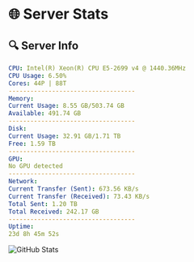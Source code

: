 # 🌐 Server Stats
## 🔍 Server Info
```yaml
CPU: Intel(R) Xeon(R) CPU E5-2699 v4 @ 1440.36MHz
CPU Usage: 6.50%
Cores: 44P | 88T
-----------------------------------
Memory:
Current Usage: 8.55 GB/503.74 GB
Available: 491.74 GB
-----------------------------------
Disk:
Current Usage: 32.91 GB/1.71 TB
Free: 1.59 TB
-----------------------------------
GPU:
No GPU detected
-----------------------------------
Network:
Current Transfer (Sent): 673.56 KB/s
Current Transfer (Received): 73.43 KB/s
Total Sent: 1.20 TB
Total Received: 242.17 GB
-----------------------------------
Uptime:
23d 8h 45m 52s
```
![GitHub Stats](https://img.shields.io/badge/Updated-2025-05-13_01:54:40-blue)